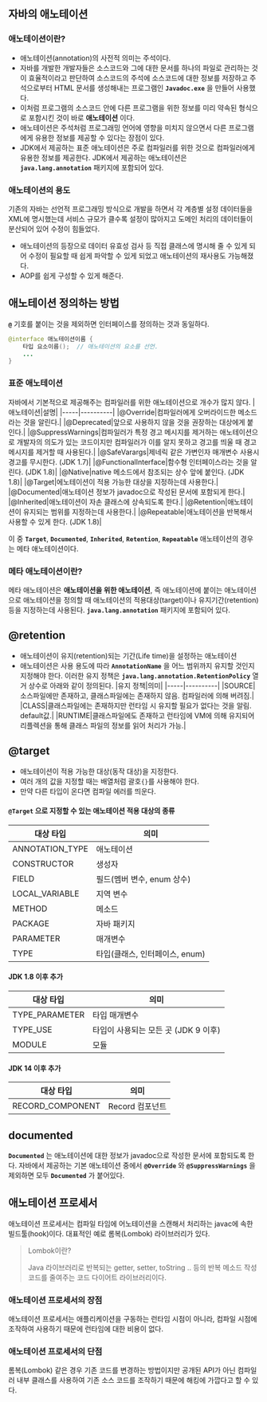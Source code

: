 ## 자바의 애노테이션
### 애노테이션이란?
-	애노테이션(annotation)의 사전적 의미는 주석이다.
-	자바를 개발한 개발자들은 소스코드와 그에 대한 문서를 하나의 파일로 관리하는 것이 효율적이라고 판단하여 소스코드의 주석에 소스코드에 대한 정보를 저장하고 주석으로부터 HTML 문서를 생성해내는 프로그램인 **`Javadoc.exe`** 을 만들어 사용했다.
-	이처럼 프로그램의 소스코드 안에 다른 프로그램을 위한 정보를 미리 약속된 형식으로 포함시킨 것이 바로 **애노테이션** 이다.
-	애노테이션은 주석처럼 프로그래밍 언어에 영향을 미치지 않으면서 다른 프로그램에게 유용한 정보를 제공할 수 있다는 장점이 있다.
-	JDK에서 제공하는 표준 애노테이션은 주로 컴파일러를 위한 것으로 컴파일러에게 유용한 정보를 제공한다. JDK에서 제공하는 애노테이션은 **`java.lang.annotation`** 패키지에 포함되어 있다.
### 애노테이션의 용도
기존의 자바는 선언적 프로그래밍 방식으로 개발을 하면서 각 계층별 설정 데이터들을 XML에 명시했는데 서비스 규모가 클수록 설정이 많아지고 도메인 처리의 데이터들이 분산되어 있어 수정이 힘들었다.
-	애노테이션의 등장으로 데이터 유효성 검사 등 직접 클래스에 명시해 줄 수 있게 되어 수정이 필요할 때 쉽게 파악할 수 있게 되었고 애노테이션의 재사용도 가능해졌다.
-	AOP를 쉽게 구성할 수 있게 해준다.

## 애노테이션 정의하는 방법
**`@`** 기호를 붙이는 것을 제외하면 인터페이스를 정의하는 것과 동일하다.
```java
@interface 애노테이션이름 {
    타입 요소이름();  // 애노테이션의 요소를 선언.
    ...
}
```

### 표준 애노테이션
자바에서 기본적으로 제공해주는 컴파일러를 위한 애노테이션으로 개수가 많지 않다.
|애노테이션|설명|
|-----|----------|
|@Override|컴파일러에게 오버라이드한 메소드라는 것을 알린다.|
|@Deprecated|앞으로 사용하지 않을 것을 권장하는 대상에게 붙인다.|
|@SuppressWarnings|컴파일러가 특정 경고 메시지를 제거하는 애노테이션으로 개발자의 의도가 있는 코드이지만 컴파일러가 이를 알지 못하고 경고를 띄울 때 경고 메시지를 제거할 때 사용된다.|
|@SafeVarargs|제네릭 같은 가변인자 매개변수 사용시 경고를 무시한다. (JDK 1.7)|
|@FunctionalInterface|함수형 인터페이스라는 것을 알린다. (JDK 1.8)|
|@Native|native 메소드에서 참조되는 상수 앞에 붙인다. (JDK 1.8)|
|@Target|에노테이션이 적용 가능한 대상을 지정하는데 사용한다.|
|@Documented|애노테이션 정보가 javadoc으로 작성된 문서에 포함되게 한다.|
|@Inherited|애노테이션이 자손 클래스에 상속되도록 한다.|
|@Retention|애노테이션이 유지되는 범위를 지정하는데 사용한다.|
|@Repeatable|애노테이션을 반복해서 사용할 수 있게 한다. (JDK 1.8)|

이 중 **`Target`**, **`Documented`**, **`Inherited`**, **`Retention`**, **`Repeatable`** 애노테이션의 경우는 메타 애노테이션이다.

### 메타 애노테이션이란?
메타 애노테이션은 **애노테이션을 위한 애노테이션**, 즉 애노테이션에 붙이는 애노테이션으로 애노테이션을 정의할 때 애노테이션의 적용대상(target)이나 유지기간(retention) 등을 지정하는데 사용된다. **`java.lang.annotation`** 패키지에 포함되어 있다.

## @retention
-	애노테이션이 유지(retention)되는 기간(Life time)을 설정하는 애노테이션
-	애노테이션은 사용 용도에 따라 **`AnnotationName`** 을 어느 범위까지 유지할 것인지 지정해야 한다. 이러한 유지 정책은 **`java.lang.annotation.RetentionPolicy`** 열거 상수로 아래와 같이 정의된다.
|유지 정책|의미|
|-----|----------|
|SOURCE|소스파일에만 존재하고, 클래스파일에는 존재하지 않음. 컴파일러에 의해 버려짐.|
|CLASS|클래스파일에는 존재하지만 런타임 시 유지할 필요가 없다는 것을 알림. default값.|
|RUNTIME|클래스파일에도 존재하고 런타임에 VM에 의해 유지되어 리플렉션을 통해 클래스 파일의 정보를 읽어 처리가 가능.|

## @target
-	애노테이션이 적용 가능한 대상(동작 대상)을 지정한다.
-	여러 개의 값을 지정할 때는 배열처럼 괄호`{}`를 사용해야 한다.
-	만약 다른 타입이 온다면 컴파일 에러를 띄운다.
#### **`@Target`** 으로 지정할 수 있는 애노테이션 적용 대상의 종류
|대상 타입|의미|
|-----|----------|
|ANNOTATION_TYPE|애노테이션|
|CONSTRUCTOR|생성자|
|FIELD|필드(멤버 변수, enum 상수)|
|LOCAL_VARIABLE|지역 변수|
|METHOD|메소드|
|PACKAGE|자바 패키지|
|PARAMETER|매개변수|
|TYPE|타입(클래스, 인터페이스, enum)|
#### JDK 1.8 이후 추가
|대상 타입|의미|
|-----|----------|
|TYPE_PARAMETER|타입 매개변수|
|TYPE_USE|타입이 사용되는 모든 곳 (JDK 9 이후)|
|MODULE|모듈|
#### JDK 14 이후 추가
|대상 타입|의미|
|-----|----------|
|RECORD_COMPONENT|Record 컴포넌트|

## documented
**`Documented`** 는 애노테이션에 대한 정보가 javadoc으로 작성한 문서에 포함되도록 한다. 자바에서 제공하는 기본 애노테이션 중에서 **`@Override`** 와 **`@SuppressWarnings`** 을 제외하면 모두 **`Documented`** 가 붙어있다.

## 애노테이션 프로세서
애노테이션 프로세서는 컴파일 타임에 어노테이션을 스캔해서 처리하는 javac에 속한 빌드툴(hook)이다. 대표적인 예로 롬복(Lombok) 라이브러리가 있다.
> Lombok이란?
> 
> Java 라이브러리로 반복되는 getter, setter, toString .. 등의 반복 메소드 작성 코드를 줄여주는 코드 다이어트 라이브러리이다.

### 애노테이션 프로세서의 장점
애노테이션 프로세서는 애플리케이션을 구동하는 런타임 시점이 아니라, 컴파일 시점에 조작하여 사용하기 때문에 런타임에 대한 비용이 없다.

### 애노테이션 프로세서의 단점
롬복(Lombok) 같은 경우 기존 코드를 변경하는 방법이지만 공개된 API가 아닌 컴파일러 내부 클래스를 사용하여 기존 소스 코드를 조작하기 때문에 해킹에 가깝다고 할 수 있다.
